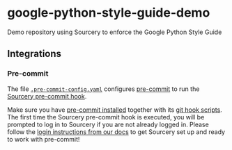 # google-python-style-guide-demo
Demo repository using Sourcery to enforce the Google Python Style Guide

## Integrations

### Pre-commit

The file [`.pre-commit-config.yaml`](./.pre-commit-config.yaml) configures [pre-commit](https://pre-commit.com/) to run the [Sourcery pre-commit hook](https://docs.sourcery.ai/Guides/Getting-Started/Command-Line/#pre-commit-hook).

Make sure you have [pre-commit installed](https://pre-commit.com/#install) together with its [git hook scripts](https://pre-commit.com/#3-install-the-git-hook-scripts). The first time the Sourcery pre-commit hook is executed, you will be prompted to log in to Sourcery if you are not already logged in. Please follow the [login instructions from our docs](https://docs.sourcery.ai/Guides/Getting-Started/Command-Line/#login) to get Sourcery set up and ready to work with pre-commit!
